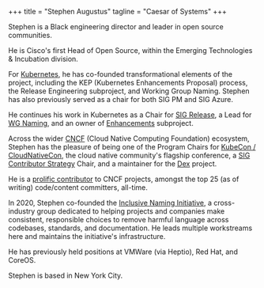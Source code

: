 +++
title = "Stephen Augustus"
tagline = "Caesar of Systems"
+++

Stephen is a Black engineering director and leader in open source communities.

He is Cisco's first Head of Open Source, within the Emerging Technologies &
Incubation division.

For [Kubernetes][kubernetes], he has co-founded transformational elements of
the project, including the KEP (Kubernetes Enhancements Proposal) process, the
Release Engineering subproject, and Working Group Naming. Stephen has also
previously served as a chair for both SIG PM and SIG Azure.

He continues his work in Kubernetes as a Chair for [SIG Release][sig-release],
a Lead for [WG Naming][wg-naming], and an owner of [Enhancements][enhancements]
subproject.

Across the wider [CNCF][cncf] (Cloud Native Computing Foundation) ecosystem,
Stephen has the pleasure of being one of the Program Chairs for
[KubeCon / CloudNativeCon][kubecon], the cloud native community's flagship
conference, a [SIG Contributor Strategy][contrib-strat] Chair, and
a maintainer for the [Dex][dex] project.

He is a [prolific contributor][devstats] to CNCF projects, amongst the top 25
(as of writing) code/content committers, all-time.

In 2020, Stephen co-founded the [Inclusive Naming Initiative][ini], a
cross-industry group dedicated to helping projects and companies make
consistent, responsible choices to remove harmful language across codebases,
standards, and documentation. He leads multiple workstreams here and maintains
the initiative's infrastructure.

He has previously held positions at VMWare (via Heptio), Red Hat, and CoreOS.

Stephen is based in New York City.

[cncf]: https://www.cncf.io/
[contrib-strat]: https://github.com/cncf/sig-contributor-strategy
[devstats]: https://all.devstats.cncf.io/d/22/prs-authors-table?orgId=1
[dex]: https://github.com/dexidp/dex
[enhancements]: https://git.k8s.io/enhancements
[ini]: https://inclusivenaming.org/
[kubecon]: https://kubecon.io
[kubernetes]: https://kubernetes.io/
[sig-release]: https://git.k8s.io/community/sig-release
[wg-naming]: https://git.k8s.io/community/wg-naming
